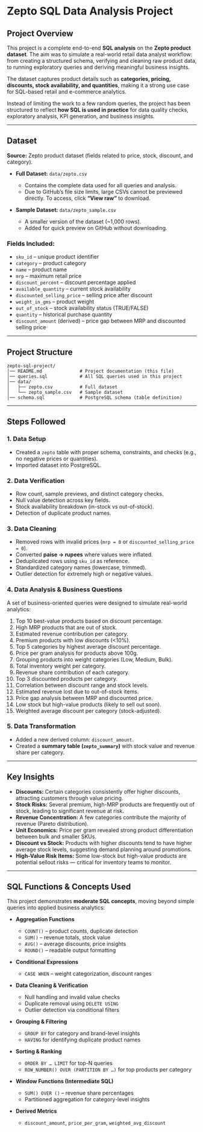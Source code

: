 # Zepto SQL Data Analysis Project

## Project Overview

This project is a complete end-to-end **SQL analysis** on the **Zepto product dataset**. The aim was to simulate a real-world retail data analyst workflow: from creating a structured schema, verifying and cleaning raw product data, to running exploratory queries and deriving meaningful business insights.

The dataset captures product details such as **categories, pricing, discounts, stock availability, and quantities**, making it a strong use case for SQL-based retail and e-commerce analytics.

Instead of limiting the work to a few random queries, the project has been structured to reflect **how SQL is used in practice** for data quality checks, exploratory analysis, KPI generation, and business insights.

---

## Dataset

**Source:** Zepto product dataset (fields related to price, stock, discount, and category).

* **Full Dataset:** `data/zepto.csv`

  * Contains the complete data used for all queries and analysis.
  * Due to GitHub’s file size limits, large CSVs cannot be previewed directly. To access, click **“View raw”** to download.

* **Sample Dataset:** `data/zepto_sample.csv`

  * A smaller version of the dataset (\~1,000 rows).
  * Added for quick preview on GitHub without downloading.

### Fields Included:

* `sku_id` – unique product identifier
* `category` – product category
* `name` – product name
* `mrp` – maximum retail price
* `discount_percent` – discount percentage applied
* `available_quantity` – current stock availability
* `discounted_selling_price` – selling price after discount
* `weight_in_gms` – product weight
* `out_of_stock` – stock availability status (TRUE/FALSE)
* `quantity` – historical purchase quantity
* `discount_amount` (derived) – price gap between MRP and discounted selling price

---

## Project Structure

```
zepto-sql-project/
│── README.md              # Project documentation (this file)
│── queries.sql            # All SQL queries used in this project
│── data/
│   ├── zepto.csv          # Full dataset
│   └── zepto_sample.csv   # Sample dataset
│── schema.sql             # PostgreSQL schema (table definition)
```

---

## Steps Followed

### 1. Data Setup

* Created a `zepto` table with proper schema, constraints, and checks (e.g., no negative prices or quantities).
* Imported dataset into PostgreSQL.

### 2. Data Verification

* Row count, sample previews, and distinct category checks.
* Null value detection across key fields.
* Stock availability breakdown (in-stock vs out-of-stock).
* Detection of duplicate product names.

### 3. Data Cleaning

* Removed rows with invalid prices (`mrp = 0` or `discounted_selling_price = 0`).
* Converted **paise → rupees** where values were inflated.
* Deduplicated rows using `sku_id` as reference.
* Standardized category names (lowercase, trimmed).
* Outlier detection for extremely high or negative values.

### 4. Data Analysis & Business Questions

A set of business-oriented queries were designed to simulate real-world analytics:

1. Top 10 best-value products based on discount percentage.
2. High MRP products that are out of stock.
3. Estimated revenue contribution per category.
4. Premium products with low discounts (<10%).
5. Top 5 categories by highest average discount percentage.
6. Price per gram analysis for products above 100g.
7. Grouping products into weight categories (Low, Medium, Bulk).
8. Total inventory weight per category.
9. Revenue share contribution of each category.
10. Top 3 discounted products per category.
11. Correlation between discount range and stock levels.
12. Estimated revenue lost due to out-of-stock items.
13. Price gap analysis between MRP and discounted price.
14. Low stock but high-value products (likely to sell out soon).
15. Weighted average discount per category (stock-adjusted).

### 5. Data Transformation

* Added a new derived column: `discount_amount`.
* Created a **summary table (`zepto_summary`)** with stock value and revenue share per category.

---

## Key Insights

* **Discounts:** Certain categories consistently offer higher discounts, attracting customers through value pricing.
* **Stock Risks:** Several premium, high-MRP products are frequently out of stock, leading to significant revenue at risk.
* **Revenue Concentration:** A few categories contribute the majority of revenue (Pareto distribution).
* **Unit Economics:** Price per gram revealed strong product differentiation between bulk and smaller SKUs.
* **Discount vs Stock:** Products with higher discounts tend to have higher average stock levels, suggesting demand planning around promotions.
* **High-Value Risk Items:** Some low-stock but high-value products are potential sellout risks — critical for inventory teams to monitor.

---

## SQL Functions & Concepts Used

This project demonstrates **moderate SQL concepts**, moving beyond simple queries into applied business analytics:

* **Aggregation Functions**

  * `COUNT()` – product counts, duplicate detection
  * `SUM()` – revenue totals, stock value
  * `AVG()` – average discounts, price insights
  * `ROUND()` – readable output formatting

* **Conditional Expressions**

  * `CASE WHEN` – weight categorization, discount ranges

* **Data Cleaning & Verification**

  * Null handling and invalid value checks
  * Duplicate removal using `DELETE USING`
  * Outlier detection via conditional filters

* **Grouping & Filtering**

  * `GROUP BY` for category and brand-level insights
  * `HAVING` for identifying duplicate product names

* **Sorting & Ranking**

  * `ORDER BY … LIMIT` for top-N queries
  * `ROW_NUMBER() OVER (PARTITION BY …)` for top products per category

* **Window Functions (Intermediate SQL)**

  * `SUM() OVER ()` – revenue share percentages
  * Partitioned aggregation for category-level insights

* **Derived Metrics**

  * `discount_amount`, `price_per_gram`, `weighted_avg_discount`

